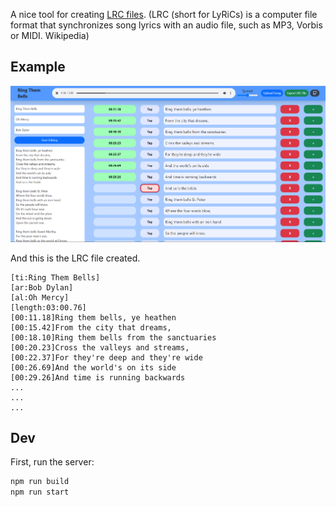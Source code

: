 A nice tool for creating [LRC files](https://en.wikipedia.org/wiki/LRC_%28file_format%29). 
(LRC (short for LyRiCs) is a computer file format that synchronizes song lyrics with an audio file, such as MP3, Vorbis or MIDI. Wikipedia)

## Example
![Example](example.jpg)

And this is the LRC file created.
```
[ti:Ring Them Bells]
[ar:Bob Dylan]
[al:Oh Mercy]
[length:03:00.76]
[00:11.18]Ring them bells, ye heathen
[00:15.42]From the city that dreams,
[00:18.10]Ring them bells from the sanctuaries
[00:20.23]Cross the valleys and streams,
[00:22.37]For they're deep and they're wide
[00:26.69]And the world's on its side
[00:29.26]And time is running backwards
...
...
...
```

## Dev
First, run the server:
```bash
npm run build
npm run start
```